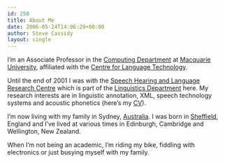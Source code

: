 ```yaml
---
id: 250
title: About Me
date: 2006-05-24T14:06:29+00:00
author: Steve Cassidy
layout: single
---
```

I&#8217;m an Associate Professor in the [Computing Department](http://www.comp.mq.edu.au/) at [Macquarie University](http://www.mq.edu.au/), affiliated with the [Centre for Language Technology](http://www.clt.mq.edu.au/).

Until the end of 2001 I was with the [Speech Hearing and Language Research Centre](http://www.shlrc.mq.edu.au) which is part of the [Linguistics Department](http://www.ling.mq.edu.au) here. My research interests are in linguistic annotation, XML, speech technology systems and acoustic phonetics (here&#8217;s my [CV](about-steve-cassidy/curriculum-vitae/)).

I&#8217;m now living with my family in Sydney, [Australia](http://www.csu.edu.au/education/australia.html). I was born in [Sheffield](http://www.shef.ac.uk/city/), England and I&#8217;ve lived at various times in Edinburgh, Cambridge and Wellington, New Zealand.

When I&#8217;m not being an academic, I&#8217;m riding my bike, fiddling with electronics or just busying myself with my family.
